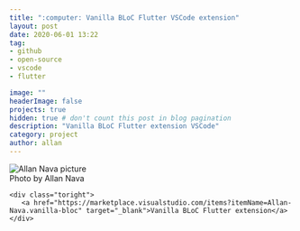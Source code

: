 ```yaml
---
title: ":computer: Vanilla BLoC Flutter VSCode extension"
layout: post
date: 2020-06-01 13:22
tag: 
- github
- open-source
- vscode
- flutter

image: ""
headerImage: false
projects: true
hidden: true # don't count this post in blog pagination
description: "Vanilla BLoC Flutter extension VSCode"
category: project
author: allan
---
```





<div class="side-by-side">
    <div class="toleft">
        <img class="image" src="https://allan-nava.gallerycdn.vsassets.io/extensions/allan-nava/vanilla-bloc/0.0.139/1590611410174/Microsoft.VisualStudio.Services.Icons.Default" alt="Allan Nava picture">
        <figcaption class="caption">Photo by Allan Nava</figcaption>
    </div>

    <div class="toright">
       <a href="https://marketplace.visualstudio.com/items?itemName=Allan-Nava.vanilla-bloc" target="_blank">Vanilla BLoC Flutter extension</a>
    </div>
</div>


